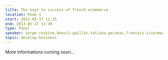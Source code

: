 ```yaml
---
title: The keys to success of french ecommerce
location: Room 1
start: 2013-05-17 11:15
end: 2013-05-17 12:30
type: Panel
speaker: serge-roukine,benoit-gaillat,tatiana-pecanac,francois-ziserman
topic: develop-business
---
```


More informations coming soon...